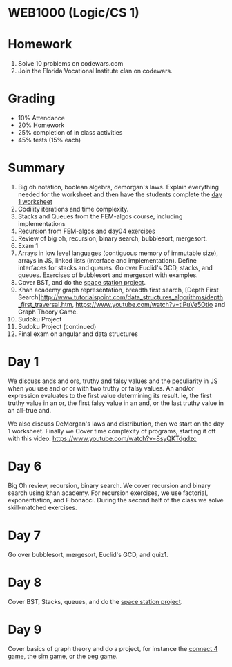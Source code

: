 # WEB1000 (Logic/CS 1)

# Homework
1. Solve 10 problems on codewars.com
2. Join the Florida Vocational Institute clan on codewars.

# Grading
* 10% Attendance
* 20% Homework
* 25% completion of in class activities
* 45% tests (15% each)

# Summary
1. Big oh notation, boolean algebra, demorgan's laws. Explain everything needed for the worksheet and then have the students complete the [day 1 worksheet](day1.js)
2. Codility iterations and time complexity.
3. Stacks and Queues from the FEM-algos course, including implementations
4. Recursion from FEM-algos and day04 exercises
5. Review of big oh, recursion, binary search, bubblesort, mergesort.
6. Exam 1
7. Arrays in low level languages (contiguous memory of immutable size), arrays in JS, linked lists (interface and implementation). Define interfaces for stacks and queues. Go over Euclid's GCD, stacks, and queues. Exercises of bubblesort and mergesort with examples.
8. Cover BST, and do the [space station project](space-station.md).
9. Khan academy graph representation, breadth first search, [Depth First Search]http://www.tutorialspoint.com/data_structures_algorithms/depth_first_traversal.htm, https://www.youtube.com/watch?v=tlPuVe5Otio and Graph Theory Game.
10. Sudoku Project
11. Sudoku Project (continued)
12. Final exam on angular and data structures

# Day 1

We discuss ands and ors, truthy and falsy values and the peculiarity in JS when you use and or or with two truthy or falsy values. An and/or expression evaluates to the first value determining its result. Ie, the first truthy value in an or, the first falsy value in an and, or the last truthy value in an all-true and.  

We also discuss DeMorgan's laws and distribution, then we start on the day 1 worksheet. Finally we Cover time complexity of programs, starting it off with this video: https://www.youtube.com/watch?v=8syQKTdgdzc  

# Day 6
Big Oh review, recursion, binary search. We cover recursion and binary search using khan academy. For recursion exercises, we use factorial, exponentiation, and Fibonacci. During the second half of the class we solve skill-matched exercises.

# Day 7
Go over bubblesort, mergesort, Euclid's GCD, and quiz1.

# Day 8
Cover BST, Stacks, queues, and do the [space station project](space-station.md).

# Day 9
Cover basics of graph theory and do a project, for instance the [connect 4 game](http://www.swolebrain.com/connect4), the [sim game](http://www.swolebrain.com/sim-game), or the [peg game](http://www.joenord.com/puzzles/peggame/).
